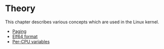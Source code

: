 # Theory

This chapter describes various concepts which are used in the Linux kernel.

* [Paging](http://0xax.gitbooks.io/linux-insides/content/Theory/Paging.html)
* [Elf64 format](http://0xax.gitbooks.io/linux-insides/content/Theory/ELF.html)
* [Per-CPU variables](http://0xax.gitbooks.io/linux-insides/content/Theory/per-cpu.html)
